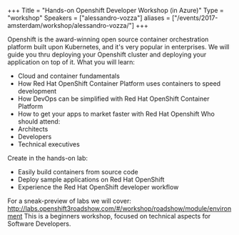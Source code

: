 +++
Title = "Hands-on Openshift Developer Workshop (in Azure)"
Type = "workshop"
Speakers = ["alessandro-vozza"]
aliases = ["/events/2017-amsterdam/workshop/alessandro-vozza/"]
+++

Openshift is the award-winning open source container orchestration platform built upon Kubernetes, and it's very popular in enterprises. We will guide you thru deploying your Openshift cluster and deploying your application on top of it.
 What you will learn:
 - Cloud and container fundamentals
 - How Red Hat OpenShift Container Platform uses containers to speed development
 - How DevOps can be simplified with Red Hat OpenShift Container Platform
 - How to get your apps to market faster with Red Hat Openshift
 Who should attend:
 - Architects
 - Developers
 - Technical executives

 Create in the hands-on lab:
 - Easily build containers from source code
 - Deploy sample applications on Red Hat OpenShift
 - Experience the Red Hat OpenShift developer workflow

 For a sneak-preview of labs we will cover:
 http://labs.openshift3roadshow.com/#/workshop/roadshow/module/environment
 This is a beginners workshop, focused on technical aspects for Software Developers.
